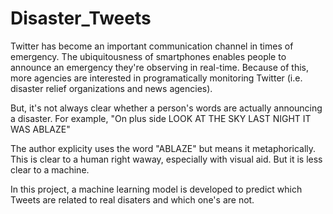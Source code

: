 # Disaster_Tweets

Twitter has become an important communication channel in times of emergency. The ubiquitousness of smartphones enables people to announce an emergency they're observing in real-time. Because of this, more agencies are interested in programatically monitoring Twitter (i.e. disaster relief organizations and news agencies).

But, it's not always clear whether a person's words are actually announcing a disaster. For example, "On plus side LOOK AT THE SKY LAST NIGHT IT WAS ABLAZE"

The author explicity uses the word "ABLAZE" but means it metaphorically. This is clear to a human right waway, especially with visual aid. But it is less clear to a machine.

In this project, a machine learning model is developed to predict which Tweets are related to real disaters and which one's are not. 

